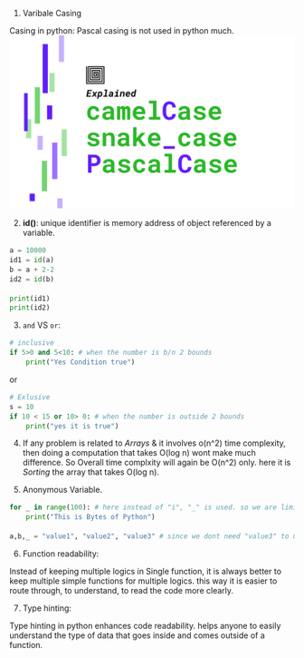 1. Varibale Casing

Casing in python:
Pascal casing is not used in python much.
![Alt text](image.png)

2. **id()**: unique identifier is memory address of object referenced by a variable. 
```python
a = 10000
id1 = id(a)
b = a + 2-2
id2 = id(b)

print(id1)
print(id2)
```

3. `and` VS `or`:
```python
# inclusive
if 5>0 and 5<10: # when the number is b/n 2 bounds
    print("Yes Condition true")
```
or 
```python
# Exlusive
s = 10
if 10 < 15 or 10> 0: # when the number is outside 2 bounds
    print("yes it is true")
```

4. If any problem is related to *Arrays* & it involves o(n^2) time complexity, then doing a computation that takes O(log n) wont make much difference. So Overall time complxity will again be O(n^2) only. here it is *Sorting* the array that takes O(log n). 


5. Anonymous Variable.

```Python
for _ in range(100): # here instead of "i", "_" is used. so we are limiting memory & usage.
    print("This is Bytes of Python")

a,b,_ = "value1", "value2", "value3" # since we dont need "value3" to use, so using anonymous variable.
```

6. Function readability:

Instead of keeping multiple logics in Single function, it is always better to keep multiple simple functions for multiple logics. this way it is easier to route through, to understand, to read the code more clearly.

7. Type hinting:

Type hinting in python enhances code readability. helps anyone to easily understand the type of data that goes inside and comes outside of a function.
